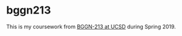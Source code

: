# bggn213

This is my coursework from [BGGN-213 at UCSD](https://bioboot.github.io/bggn213_S19/) during Spring 2019. 
